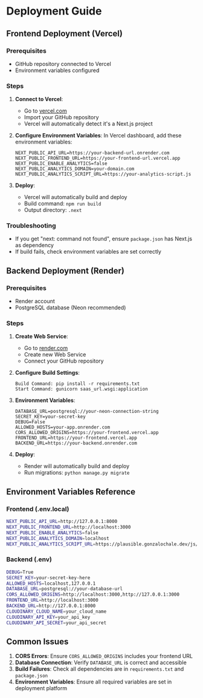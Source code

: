 # Deployment Guide

## Frontend Deployment (Vercel)

### Prerequisites
- GitHub repository connected to Vercel
- Environment variables configured

### Steps
1. **Connect to Vercel**:
   - Go to [vercel.com](https://vercel.com)
   - Import your GitHub repository
   - Vercel will automatically detect it's a Next.js project

2. **Configure Environment Variables**:
   In Vercel dashboard, add these environment variables:
   ```
   NEXT_PUBLIC_API_URL=https://your-backend-url.onrender.com
   NEXT_PUBLIC_FRONTEND_URL=https://your-frontend-url.vercel.app
   NEXT_PUBLIC_ENABLE_ANALYTICS=false
   NEXT_PUBLIC_ANALYTICS_DOMAIN=your-domain.com
   NEXT_PUBLIC_ANALYTICS_SCRIPT_URL=https://your-analytics-script.js
   ```

3. **Deploy**:
   - Vercel will automatically build and deploy
   - Build command: `npm run build`
   - Output directory: `.next`

### Troubleshooting
- If you get "next: command not found", ensure `package.json` has Next.js as dependency
- If build fails, check environment variables are set correctly

## Backend Deployment (Render)

### Prerequisites
- Render account
- PostgreSQL database (Neon recommended)

### Steps
1. **Create Web Service**:
   - Go to [render.com](https://render.com)
   - Create new Web Service
   - Connect your GitHub repository

2. **Configure Build Settings**:
   ```
   Build Command: pip install -r requirements.txt
   Start Command: gunicorn saas_url.wsgi:application
   ```

3. **Environment Variables**:
   ```
   DATABASE_URL=postgresql://your-neon-connection-string
   SECRET_KEY=your-secret-key
   DEBUG=False
   ALLOWED_HOSTS=your-app.onrender.com
   CORS_ALLOWED_ORIGINS=https://your-frontend.vercel.app
   FRONTEND_URL=https://your-frontend.vercel.app
   BACKEND_URL=https://your-backend.onrender.com
   ```

4. **Deploy**:
   - Render will automatically build and deploy
   - Run migrations: `python manage.py migrate`

## Environment Variables Reference

### Frontend (.env.local)
```bash
NEXT_PUBLIC_API_URL=http://127.0.0.1:8000
NEXT_PUBLIC_FRONTEND_URL=http://localhost:3000
NEXT_PUBLIC_ENABLE_ANALYTICS=false
NEXT_PUBLIC_ANALYTICS_DOMAIN=localhost
NEXT_PUBLIC_ANALYTICS_SCRIPT_URL=https://plausible.gonzalochale.dev/js/script.outbound-links.js
```

### Backend (.env)
```bash
DEBUG=True
SECRET_KEY=your-secret-key-here
ALLOWED_HOSTS=localhost,127.0.0.1
DATABASE_URL=postgresql://your-database-url
CORS_ALLOWED_ORIGINS=http://localhost:3000,http://127.0.0.1:3000
FRONTEND_URL=http://localhost:3000
BACKEND_URL=http://127.0.0.1:8000
CLOUDINARY_CLOUD_NAME=your_cloud_name
CLOUDINARY_API_KEY=your_api_key
CLOUDINARY_API_SECRET=your_api_secret
```

## Common Issues

1. **CORS Errors**: Ensure `CORS_ALLOWED_ORIGINS` includes your frontend URL
2. **Database Connection**: Verify `DATABASE_URL` is correct and accessible
3. **Build Failures**: Check all dependencies are in `requirements.txt` and `package.json`
4. **Environment Variables**: Ensure all required variables are set in deployment platform
